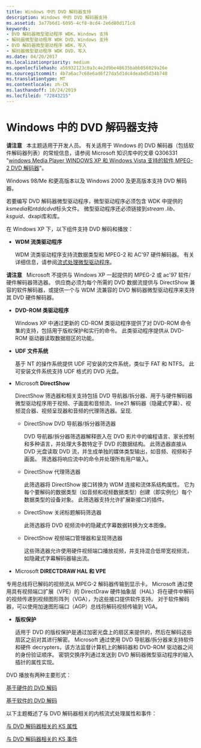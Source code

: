 ```yaml
---
title: Windows 中的 DVD 解码器支持
description: Windows 中的 DVD 解码器支持
ms.assetid: 3a77b6d1-6095-4cf8-8cd4-2e6d80d171c8
keywords:
- DVD 解码器微型驱动程序 WDK，Windows 支持
- 解码器微型驱动程序 WDK DVD，Windows 支持
- DVD 解码器微型驱动程序 WDK，写入
- 解码器微型驱动程序 WDK DVD，写入
ms.date: 04/20/2017
ms.localizationpriority: medium
ms.openlocfilehash: a56932123c0a3c4e2d9be48635babb056029a26e
ms.sourcegitcommit: 4b7a6ac7c68e6ad6f27da5d1dc4deabd5d34b748
ms.translationtype: MT
ms.contentlocale: zh-CN
ms.lasthandoff: 10/24/2019
ms.locfileid: "72843215"
---
```

# <a name="dvd-decoder-support-in-windows"></a>Windows 中的 DVD 解码器支持





**请注意**   本主题适用于开发人员。 有关适用于 Windows 的 DVD 解码器（包括软件解码器列表）的常规信息，请参阅 Microsoft 知识库中的文章 Q306331 "[windows Media Player WINDOWS XP 和 Windows Vista 支持的软件 MPEG-2 DVD 解码器](https://go.microsoft.com/fwlink/p/?linkid=3100&ID=306331)"。

 

Windows 98/Me 和更高版本以及 Windows 2000 及更高版本支持 DVD 解码器。

若要编写 DVD 解码器微型驱动程序，微型驱动程序必须包含 WDK 中提供的*ksmedia*和*ntddcdvd*标头文件。 微型驱动程序还必须链接到*stream .lib*、 *ksguid*、dxapi库和库。

在 Windows XP 下，以下组件支持 DVD 解码和播放：

-   **WDM 流类驱动程序**

    WDM 流类驱动程序支持流数据类型和 MPEG-2 和 AC'97 硬件解码器。 有关详细信息，请参阅[流式处理微型驱动程序](https://docs.microsoft.com/windows-hardware/drivers/ddi/_stream/index)。

**请注意**   Microsoft 不提供与 Windows XP 一起提供的 MPEG-2 或 ac'97 软件/硬件解码器筛选器。 供应商必须为每个所需的 DVD 数据流提供与 DirectShow 兼容的软件解码器，或提供一个与 WDM 流兼容的 DVD 解码器微型驱动程序来支持其 DVD 硬件解码器。

 

-   **DVD-ROM 类驱动程序**

    Windows XP 中通过更新的 CD-ROM 类驱动程序提供了对 DVD-ROM 命令集的支持，包括用于版权保护和实行的命令。 此类驱动程序提供从 DVD-ROM 驱动器读取数据扇区的功能。

-   **UDF 文件系统**

    基于 NT 的操作系统提供 UDF 可安装的文件系统，类似于 FAT 和 NTFS。 此可安装文件系统支持 UDF 格式的 DVD 光盘。

-   Microsoft **DirectShow**

    DirectShow 筛选器和相关支持包括 DVD 导航器/拆分器、用于与硬件解码器微型驱动程序用于视频、子画面和音频流、line21 解码器（隐藏式字幕）、视频混合器、视频呈现器和音频的代理筛选器。呈现.

    -   DirectShow DVD 导航器/拆分器筛选器

        DVD 导航器/拆分器筛选器解释嵌入在 DVD 影片中的编程语言、家长控制和多种语言，并处理大多数特定于 DVD 的数据结构。 此筛选器直接从 DVD 光盘读取 DVD 流，并生成单独的媒体类型输出，如音频、视频和子画面。 筛选器将响应流中的命令并处理所有用户输入。

    -   DirectShow 代理筛选器

        此筛选器将 DirectShow 接口转换为 WDM 连接和流体系结构属性。 它为每个要解码的数据类型（如音频和视频数据类型）创建（即实例化）每个数据类型的设备对象。 此筛选器支持允许扩展新接口的插件。

    -   DirectShow 关闭标题解码筛选器

        此筛选器将 DVD 视频流中的隐藏式字幕数据转换为文本图像。

    -   DirectShow 视频端口管理器和呈现筛选器

        这些筛选器允许使用硬件视频端口播放视频，并支持混合低带宽视频流，如隐藏式字幕解码器输出流。

-   Microsoft **DIRECTDRAW HAL 和 VPE**

专用总线将已解码的视频流从 MPEG-2 解码器传输到显示卡。 Microsoft 通过使用具有视频端口扩展（VPE）的 DirectDraw 硬件抽象层（HAL）将在硬件中解码的视频传递到视频图形阵列（VGA），为这些接口提供软件支持。 对于软件解码器，可以使用加速图形端口（AGP）总线将解码视频传输到 VGA。

-   **版权保护**

    适用于 DVD 的版权保护是通过加密光盘上的扇区来提供的，然后在解码这些扇区之前对其进行解密。 Microsoft 通过使用 DVD 导航器/拆分器来支持软件和硬件 decrypters，该方法监督计算机上的解码器和 DVD-ROM 驱动器之间的身份验证顺序。 密钥交换序列通过发送到 DVD 解码器微型驱动程序的输入插针的属性实现。

DVD 播放有两种主要形式：

[基于硬件的 DVD 解码](hardware-based-dvd-decoding.md)

[基于软件的 DVD 解码](software-based-dvd-decoding.md)

以下主题概述了与 DVD 解码器相关的内核流式处理属性和事件：

[与 DVD 解码器相关的 KS 属性](dvd-decoder-related-ks-properties.md)

[与 DVD 解码器相关的 KS 事件](dvd-decoder-related-ks-events.md)

 

 




